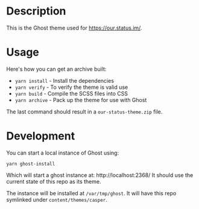 # Description

This is the Ghost theme used for https://our.status.im/.

# Usage

Here's how you can get an archive built:

* `yarn install` - Install the dependencies
* `yarn verify` - To verify the theme is valid use
* `yarn build` - Compile the SCSS files into CSS
* `yarn archive` - Pack up the theme for use with Ghost

The last command should result in a `our-status-theme.zip` file.

# Development

You can start a local instance of Ghost using:
```
yarn ghost-install
```
Which will start a ghost instance at: http://localhost:2368/
It should use the current state of this repo as its theme.

The instance will be installed at `/var/tmp/ghost`.
It will have this repo symlinked under `content/themes/casper`.
